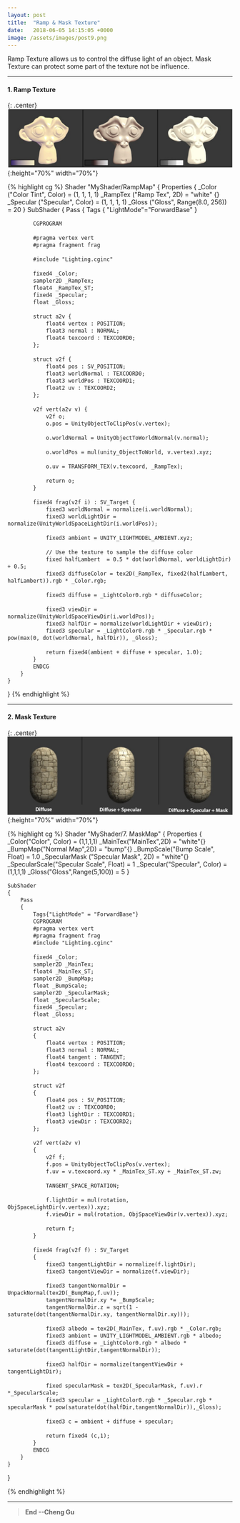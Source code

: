 ```yaml
---
layout: post
title:  "Ramp & Mask Texture"
date:   2018-06-05 14:15:05 +0000
image: /assets/images/post9.png
---
```


Ramp Texture allows us to control the diffuse light of an object. Mask Texture can protect some part of the texture not be influence.

---
#### 1. Ramp Texture

{: .center}
![dot](/assets/images/PostImages/ramp.png){:height="70%" width="70%"}

{% highlight cg %} 
Shader "MyShader/RampMap"
{
    Properties {
        _Color ("Color Tint", Color) = (1, 1, 1, 1)
        _RampTex ("Ramp Tex", 2D) = "white" {}
        _Specular ("Specular", Color) = (1, 1, 1, 1)
        _Gloss ("Gloss", Range(8.0, 256)) = 20
    }
    SubShader {
        Pass { 
            Tags { "LightMode"="ForwardBase" }
        
            CGPROGRAM
            
            #pragma vertex vert
            #pragma fragment frag

            #include "Lighting.cginc"
            
            fixed4 _Color;
            sampler2D _RampTex;
            float4 _RampTex_ST;
            fixed4 _Specular;
            float _Gloss;
            
            struct a2v {
                float4 vertex : POSITION;
                float3 normal : NORMAL;
                float4 texcoord : TEXCOORD0;
            };
            
            struct v2f {
                float4 pos : SV_POSITION;
                float3 worldNormal : TEXCOORD0;
                float3 worldPos : TEXCOORD1;
                float2 uv : TEXCOORD2;
            };
            
            v2f vert(a2v v) {
                v2f o;
                o.pos = UnityObjectToClipPos(v.vertex);
                
                o.worldNormal = UnityObjectToWorldNormal(v.normal);
                
                o.worldPos = mul(unity_ObjectToWorld, v.vertex).xyz;
                
                o.uv = TRANSFORM_TEX(v.texcoord, _RampTex);
                
                return o;
            }
            
            fixed4 frag(v2f i) : SV_Target {
                fixed3 worldNormal = normalize(i.worldNormal);
                fixed3 worldLightDir = normalize(UnityWorldSpaceLightDir(i.worldPos));
                
                fixed3 ambient = UNITY_LIGHTMODEL_AMBIENT.xyz;
                
                // Use the texture to sample the diffuse color
                fixed halfLambert  = 0.5 * dot(worldNormal, worldLightDir) + 0.5;
                fixed3 diffuseColor = tex2D(_RampTex, fixed2(halfLambert, halfLambert)).rgb * _Color.rgb;
                
                fixed3 diffuse = _LightColor0.rgb * diffuseColor;
                
                fixed3 viewDir = normalize(UnityWorldSpaceViewDir(i.worldPos));
                fixed3 halfDir = normalize(worldLightDir + viewDir);
                fixed3 specular = _LightColor0.rgb * _Specular.rgb * pow(max(0, dot(worldNormal, halfDir)), _Gloss);
                
                return fixed4(ambient + diffuse + specular, 1.0);
            }
            ENDCG
        }
    } 
}
{% endhighlight %}


---
#### 2. Mask Texture 

{: .center}
![dot](/assets/images/PostImages/mask.png){:height="70%" width="70%"}

{% highlight cg %} 
Shader "MyShader/7. MaskMap"
{
    Properties
    {
        _Color("Color", Color) = (1,1,1,1)
        _MainTex("MainTex",2D) = "white"{}
        _BumpMap("Normal Map",2D) = "bump"{}
        _BumpScale("Bump Scale", Float) = 1.0
        _SpecularMask ("Specular Mask", 2D) = "white"{}
        _SpecularScale("Specular Scale", Float) = 1
        _Specular("Specular", Color) =(1,1,1,1)
        _Gloss("Gloss",Range(5,100)) = 5
    }

    SubShader
    {
        Pass
        {
            Tags{"LightMode" = "ForwardBase"}
            CGPROGRAM
            #pragma vertex vert
            #pragma fragment frag
            #include "Lighting.cginc"

            fixed4 _Color;
            sampler2D _MainTex;
            float4 _MainTex_ST;
            sampler2D _BumpMap;
            float _BumpScale;
            sampler2D _SpecularMask;
            float _SpecularScale;
            fixed4 _Specular;
            float _Gloss;

            struct a2v
            {
                float4 vertex : POSITION;
                float3 normal : NORMAL;
                float4 tangent : TANGENT;
                float4 texcoord : TEXCOORD0;
            };

            struct v2f
            {
                float4 pos : SV_POSITION;
                float2 uv : TEXCOORD0;
                float3 lightDir : TEXCOORD1;
                float3 viewDir : TEXCOORD2;
            };

            v2f vert(a2v v)
            {
                v2f f;
                f.pos = UnityObjectToClipPos(v.vertex);
                f.uv = v.texcoord.xy * _MainTex_ST.xy + _MainTex_ST.zw;

                TANGENT_SPACE_ROTATION;

                f.lightDir = mul(rotation, ObjSpaceLightDir(v.vertex)).xyz;
                f.viewDir = mul(rotation, ObjSpaceViewDir(v.vertex)).xyz;

                return f;
            }

            fixed4 frag(v2f f) : SV_Target
            {
                fixed3 tangentLightDir = normalize(f.lightDir);
                fixed3 tangentViewDir = normalize(f.viewDir);

                fixed3 tangentNormalDir = UnpackNormal(tex2D(_BumpMap,f.uv));
                tangentNormalDir.xy *= _BumpScale;
                tangentNormalDir.z = sqrt(1 - saturate(dot(tangentNormalDir.xy, tangentNormalDir.xy)));

                fixed3 albedo = tex2D(_MainTex, f.uv).rgb * _Color.rgb;
                fixed3 ambient = UNITY_LIGHTMODEL_AMBIENT.rgb * albedo;
                fixed3 diffuse = _LightColor0.rgb * albedo * saturate(dot(tangentLightDir,tangentNormalDir));

                fixed3 halfDir = normalize(tangentViewDir + tangentLightDir);

                fixed specularMask = tex2D(_SpecularMask, f.uv).r *_SpecularScale;
                fixed3 specular = _LightColor0.rgb * _Specular.rgb * specularMask * pow(saturate(dot(halfDir,tangentNormalDir)),_Gloss);

                fixed3 c = ambient + diffuse + specular;

                return fixed4 (c,1);
            }
            ENDCG
        }
    }
}

{% endhighlight %}

---

>**End --Cheng Gu**

